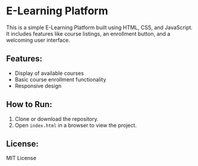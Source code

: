 # E-Learning Platform

This is a simple E-Learning Platform built using HTML, CSS, and JavaScript. It includes features like course listings, an enrollment button, and a welcoming user interface.

## Features:
- Display of available courses
- Basic course enrollment functionality
- Responsive design

## How to Run:
1. Clone or download the repository.
2. Open `index.html` in a browser to view the project.

## License:
MIT License
